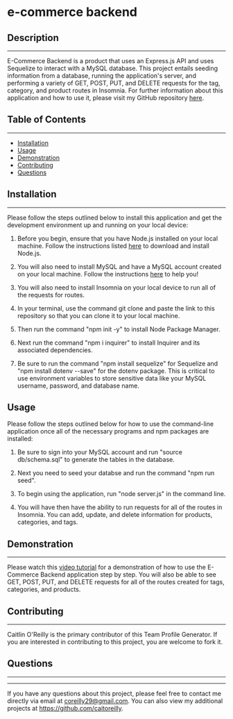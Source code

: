 # e-commerce backend 

## Description 

---

E-Commerce Backend is a product that uses an Express.js API and uses Sequelize to interact with a MySQL database. This project entails seeding information from a database, running the application's server, and performing a variety of GET, POST, PUT, and DELETE requests for the tag, category, and product routes in Insomnia. For further information about this application and how to use it, please visit my GitHub repository [here]().

## Table of Contents 

---

- [Installation](#installation)
- [Usage](#usage)
- [Demonstration](#demonstration)
- [Contributing](#contributing)
- [Questions](#questions)

## Installation 

---

Please follow the steps outlined below to install this application and get the development environment up and running on your local device:

1. Before you begin, ensure that you have Node.js installed on your local machine. Follow the instructions listed [here](https://nodejs.org/en/download/) to download and install Node.js.

2. You will also need to install MySQL and have a MySQL account created on your local machine. Follow the instructions [here](https://www.npmjs.com/package/mysql2) to help you!

3. You will also need to install Insomnia on your local device to run all of the requests for routes.

4. In your terminal, use the command git clone and paste the link to this repository so that you can clone it to your local machine.

5. Then run the command "npm init -y" to install Node Package Manager.

6. Next run the command "npm i inquirer" to install Inquirer and its associated dependencies.

7. Be sure to run the command "npm install sequelize" for Sequelize and "npm install dotenv --save" for the dotenv package. This is critical to use environment variables to store sensitive data like your MySQL username, password, and database name. 

## Usage

Please follow the steps outlined below for how to use the command-line application once all of the necessary programs and npm packages are installed:

1. Be sure to sign into your MySQL account and run "source db/schema.sql" to generate the tables in the database. 

2. Next you need to seed your databse and run the command "npm run seed".

3. To begin using the application, run "node server.js" in the command line. 

4. You will have then have the ability to run requests for all of the routes in Insomnia. You can add, update, and delete information for products, categories, and tags.

## Demonstration

---

Please watch this [video tutorial]() for a demonstration of how to use the E-Commerce Backend application step by step. You will also be able to see GET, POST, PUT, and DELETE requests for all of the routes created for tags, categories, and products. 


## Contributing 

---

Caitlin O'Reilly is the primary contributor of this Team Profile Generator. If you are interested in contributing to this project, you are welcome to fork it.

## Questions 

---

---

If you have any questions about this project, please feel free to contact me directly via email at coreilly29@gmail.com.
You can also view my additional projects at https://github.com/caitoreilly.